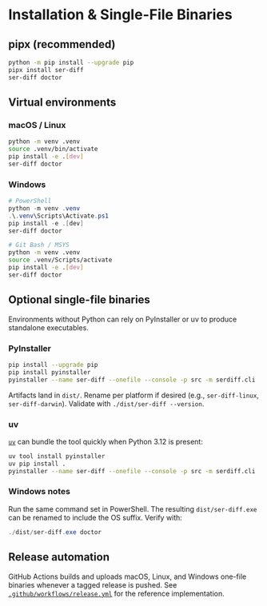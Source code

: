 # Installation & Single-File Binaries

## pipx (recommended)

```bash
python -m pip install --upgrade pip
pipx install ser-diff
ser-diff doctor
```

## Virtual environments

### macOS / Linux

```bash
python -m venv .venv
source .venv/bin/activate
pip install -e .[dev]
ser-diff doctor
```

### Windows

```powershell
# PowerShell
python -m venv .venv
.\.venv\Scripts\Activate.ps1
pip install -e .[dev]
ser-diff doctor
```

```bash
# Git Bash / MSYS
python -m venv .venv
source .venv/Scripts/activate
pip install -e .[dev]
ser-diff doctor
```

## Optional single-file binaries

Environments without Python can rely on PyInstaller or uv to produce standalone executables.

### PyInstaller

```bash
pip install --upgrade pip
pip install pyinstaller
pyinstaller --name ser-diff --onefile --console -p src -m serdiff.cli
```

Artifacts land in `dist/`. Rename per platform if desired (e.g., `ser-diff-linux`, `ser-diff-darwin`). Validate with `./dist/ser-diff --version`.

### uv

[`uv`](https://github.com/astral-sh/uv) can bundle the tool quickly when Python 3.12 is present:

```bash
uv tool install pyinstaller
uv pip install .
pyinstaller --name ser-diff --onefile --console -p src -m serdiff.cli
```

### Windows notes

Run the same command set in PowerShell. The resulting `dist/ser-diff.exe` can be renamed to include the OS suffix. Verify with:

```powershell
./dist/ser-diff.exe doctor
```

## Release automation

GitHub Actions builds and uploads macOS, Linux, and Windows one-file binaries whenever a tagged release is pushed. See [`.github/workflows/release.yml`](../.github/workflows/release.yml) for the reference implementation.

